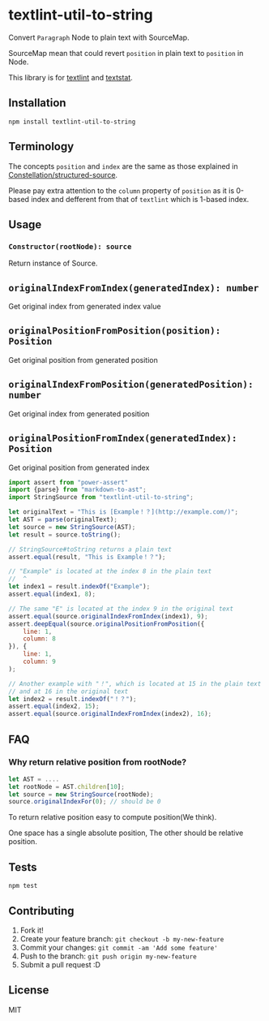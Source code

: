# textlint-util-to-string

Convert `Paragraph` Node to plain text with SourceMap.

SourceMap mean that could revert `position` in plain text to `position` in Node.

This library is for [textlint](https://github.com/textlint/textlint "textlint") and [textstat](https://github.com/azu/textstat "textstat").

## Installation

    npm install textlint-util-to-string

## Terminology

The concepts `position` and `index` are the same as those explained in [Constellation/structured-source](https://github.com/Constellation/structured-source).

Please pay extra attention to the `column` property of `position` as it is 0-based index
and defferent from that of `textlint` which is 1-based index.

## Usage

### `Constructor(rootNode): source`

Return instance of Source.

## `originalIndexFromIndex(generatedIndex): number`

Get original index from generated index value

## `originalPositionFromPosition(position): Position`

Get original position from generated position

## `originalIndexFromPosition(generatedPosition): number`

Get original index from generated position

## `originalPositionFromIndex(generatedIndex): Position`

Get original position from generated index

```js
import assert from "power-assert"
import {parse} from "markdown-to-ast";
import StringSource from "textlint-util-to-string";

let originalText = "This is [Example！？](http://example.com/)";
let AST = parse(originalText);
let source = new StringSource(AST);
let result = source.toString();

// StringSource#toString returns a plain text
assert.equal(result, "This is Example！？");

// "Example" is located at the index 8 in the plain text
//  ^
let index1 = result.indexOf("Example");
assert.equal(index1, 8);

// The same "E" is located at the index 9 in the original text
assert.equal(source.originalIndexFromIndex(index1), 9);
assert.deepEqual(source.originalPositionFromPosition({
    line: 1,
    column: 8
}), {
    line: 1,
    column: 9
);

// Another example with "！", which is located at 15 in the plain text
// and at 16 in the original text
let index2 = result.indexOf("！？");
assert.equal(index2, 15);
assert.equal(source.originalIndexFromIndex(index2), 16);
```

## FAQ

### Why return relative position from rootNode?

```js
let AST = ....
let rootNode = AST.children[10];
let source = new StringSource(rootNode);
source.originalIndexFor(0); // should be 0
```

To return relative position easy to compute position(We think).

One space has a single absolute position, The other should be relative position.

## Tests

    npm test

## Contributing

1. Fork it!
2. Create your feature branch: `git checkout -b my-new-feature`
3. Commit your changes: `git commit -am 'Add some feature'`
4. Push to the branch: `git push origin my-new-feature`
5. Submit a pull request :D

## License

MIT
